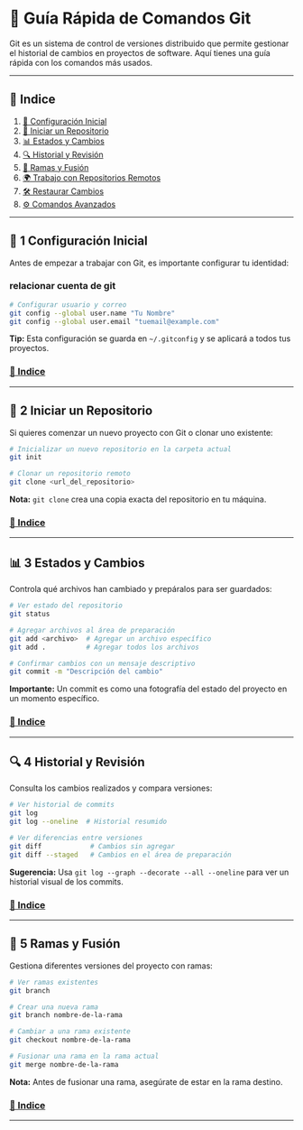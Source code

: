 # 🚀 Guía Rápida de Comandos Git

Git es un sistema de control de versiones distribuido que permite gestionar el historial de cambios en proyectos de software. Aquí tienes una guía rápida con los comandos más usados.

---

## 📍 Indice
1. [📌 Configuración Inicial](#-1-configuración-inicial)
2. [📂 Iniciar un Repositorio](#-2-iniciar-un-repositorio)
3. [📊 Estados y Cambios](#-3-estados-y-cambios)
4. [🔍 Historial y Revisión](#-4-historial-y-revisión)
5. [🌿 Ramas y Fusión](#-5-ramas-y-fusión)
6. [🌍 Trabajo con Repositorios Remotos](#-6-trabajo-con-repositorios-remotos)
7. [🛠️ Restaurar Cambios](#-7-restaurar-cambios)
8. [⚙️ Comandos Avanzados](#-8-comandos-avanzados)

---

## 📌 1 Configuración Inicial
Antes de empezar a trabajar con Git, es importante configurar tu identidad:

### relacionar cuenta de git
```bash
# Configurar usuario y correo
git config --global user.name "Tu Nombre"
git config --global user.email "tuemail@example.com"
```
**Tip:** Esta configuración se guarda en `~/.gitconfig` y se aplicará a todos tus proyectos.
### [📍 Indice](#-indice)

---

## 📂 2 Iniciar un Repositorio
Si quieres comenzar un nuevo proyecto con Git o clonar uno existente:

```bash
# Inicializar un nuevo repositorio en la carpeta actual
git init

# Clonar un repositorio remoto
git clone <url_del_repositorio>
```
**Nota:** `git clone` crea una copia exacta del repositorio en tu máquina.
### [📍 Indice](#-indice)

---

## 📊 3 Estados y Cambios
Controla qué archivos han cambiado y prepáralos para ser guardados:

```bash
# Ver estado del repositorio
git status

# Agregar archivos al área de preparación
git add <archivo>  # Agregar un archivo específico
git add .          # Agregar todos los archivos

# Confirmar cambios con un mensaje descriptivo
git commit -m "Descripción del cambio"
```
**Importante:** Un commit es como una fotografía del estado del proyecto en un momento específico.
### [📍 Indice](#-indice)

---

## 🔍 4 Historial y Revisión
Consulta los cambios realizados y compara versiones:

```bash
# Ver historial de commits
git log
git log --oneline  # Historial resumido

# Ver diferencias entre versiones
git diff            # Cambios sin agregar
git diff --staged   # Cambios en el área de preparación
```
**Sugerencia:** Usa `git log --graph --decorate --all --oneline` para ver un historial visual de los commits.
### [📍 Indice](#-indice)

---

## 🌿 5 Ramas y Fusión
Gestiona diferentes versiones del proyecto con ramas:

```bash
# Ver ramas existentes
git branch

# Crear una nueva rama
git branch nombre-de-la-rama

# Cambiar a una rama existente
git checkout nombre-de-la-rama

# Fusionar una rama en la rama actual
git merge nombre-de-la-rama
```
**Nota:** Antes de fusionar una rama, asegúrate de estar en la rama destino.
### [📍 Indice](#-indice)

---
